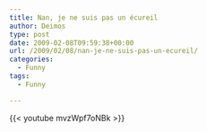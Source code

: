 ```yaml
---
title: Nan, je ne suis pas un écureil
author: Deimos
type: post
date: 2009-02-08T09:59:38+00:00
url: /2009/02/08/nan-je-ne-suis-pas-un-ecureil/
categories:
  - Funny
tags:
  - Funny

---
```


{{< youtube mvzWpf7oNBk >}}
